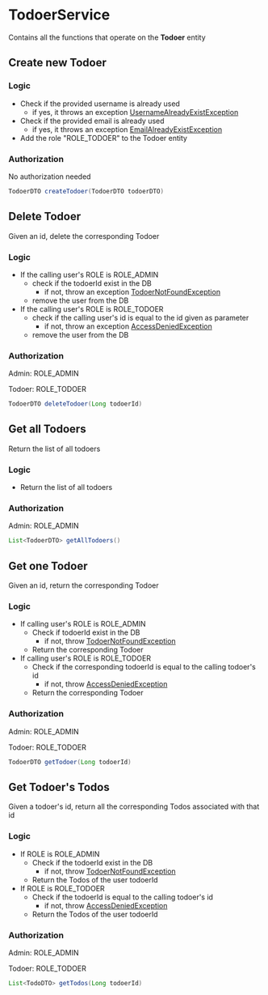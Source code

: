 # TodoerService

Contains all the functions that operate on the **Todoer** entity

## Create new Todoer

### Logic

- Check if the provided username is already used
  - if yes, it throws an exception [UsernameAlreadyExistException](./Exceptions/UsernameAlreadyExistException.md#-)
- Check if the provided email is already used
  - if yes, it throws an exception [EmailAlreadyExistException](./Exceptions/EmailAlreadyExistException.md#-)
- Add the role "ROLE_TODOER" to the Todoer entity

### Authorization

No authorization needed

```Java
TodoerDTO createTodoer(TodoerDTO todoerDTO)
```

## Delete Todoer

Given an id, delete the corresponding Todoer

### Logic

- If the calling user's ROLE is ROLE_ADMIN
  - check if the todoerId exist in the DB
    - if not, throw an exception [TodoerNotFoundException](./Exceptions/TodoerNotFoundException.md#-)
  - remove the user from the DB
- If the calling user's ROLE is ROLE_TODOER
  - check if the calling user's id is equal to the id given as parameter
    - if not, throw an exception [AccessDeniedException](./Exceptions/AccessDeniedException.md#-)
  - remove the user from the DB

### Authorization

Admin: ROLE_ADMIN

Todoer: ROLE_TODOER

```java
TodoerDTO deleteTodoer(Long todoerId)
```

## Get all Todoers

Return the list of all todoers 

### Logic

- Return the list of all todoers 

### Authorization

Admin: ROLE_ADMIN

```java
List<TodoerDTO> getAllTodoers()
```

## Get one Todoer

Given an id, return the corresponding Todoer

### Logic

- If calling user's ROLE is ROLE_ADMIN
  - Check if todoerId exist in the DB
    - if not, throw [TodoerNotFoundException](./Exceptions/TodoerNotFoundException.md#-)
  - Return the corresponding Todoer
- If calling user's ROLE is ROLE_TODOER
  - Check if the corresponding todoerId is equal to the calling todoer's id
    - if not, throw [AccessDeniedException](./Exceptions/AccessDeniedException.md#-)
  - Return the corresponding Todoer

### Authorization

Admin: ROLE_ADMIN

Todoer: ROLE_TODOER

```java
TodoerDTO getTodoer(Long todoerId)
```



## Get Todoer's Todos

Given a todoer's id, return all the corresponding Todos associated with that id

### Logic

- If ROLE is ROLE_ADMIN
  - Check if the todoerId exist in the DB
    - if not, throw [TodoerNotFoundException](./Exceptions/TodoerNotFoundException.md#-)
  - Return the Todos of the user todoerId
- If ROLE is ROLE_TODOER
  - Check if the todoerId is equal to the calling todoer's id
    - if not, throw [AccessDeniedException](./Exceptions/AccessDeniedException.md#-)
  - Return the Todos of the user todoerId

### Authorization

Admin: ROLE_ADMIN

Todoer: ROLE_TODOER

```java
List<TodoDTO> getTodos(Long todoerId)
```

